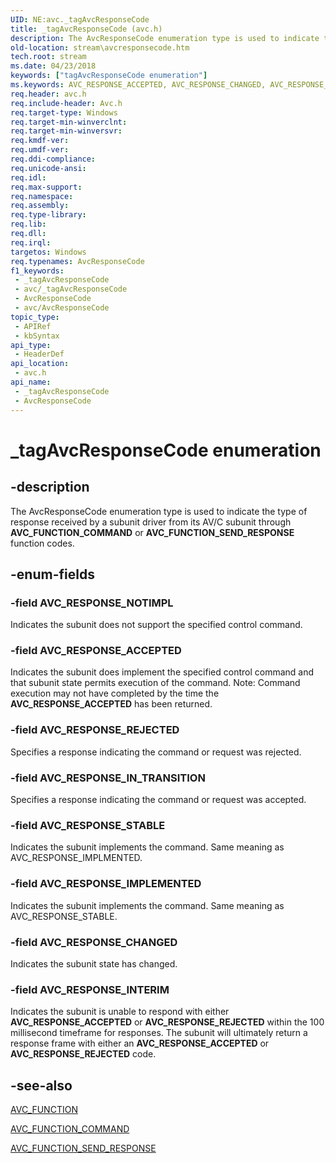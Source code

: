 ```yaml
---
UID: NE:avc._tagAvcResponseCode
title: _tagAvcResponseCode (avc.h)
description: The AvcResponseCode enumeration type is used to indicate the type of response received by a subunit driver from its AV/C subunit through AVC_FUNCTION_COMMAND or AVC_FUNCTION_SEND_RESPONSE function codes.
old-location: stream\avcresponsecode.htm
tech.root: stream
ms.date: 04/23/2018
keywords: ["tagAvcResponseCode enumeration"]
ms.keywords: AVC_RESPONSE_ACCEPTED, AVC_RESPONSE_CHANGED, AVC_RESPONSE_IMPLEMENTED, AVC_RESPONSE_INTERIM, AVC_RESPONSE_IN_TRANSITION, AVC_RESPONSE_NOTIMPL, AVC_RESPONSE_REJECTED, AVC_RESPONSE_STABLE, AvcResponseCode, AvcResponseCode enumeration [Streaming Media Devices], _tagAvcResponseCode, avc/AVC_RESPONSE_ACCEPTED, avc/AVC_RESPONSE_CHANGED, avc/AVC_RESPONSE_IMPLEMENTED, avc/AVC_RESPONSE_INTERIM, avc/AVC_RESPONSE_IN_TRANSITION, avc/AVC_RESPONSE_NOTIMPL, avc/AVC_RESPONSE_REJECTED, avc/AVC_RESPONSE_STABLE, avc/AvcResponseCode, avcref_28d2a6d6-4b1f-4b5e-af90-294da5dd14e5.xml, stream.avcresponsecode
req.header: avc.h
req.include-header: Avc.h
req.target-type: Windows
req.target-min-winverclnt: 
req.target-min-winversvr: 
req.kmdf-ver: 
req.umdf-ver: 
req.ddi-compliance: 
req.unicode-ansi: 
req.idl: 
req.max-support: 
req.namespace: 
req.assembly: 
req.type-library: 
req.lib: 
req.dll: 
req.irql: 
targetos: Windows
req.typenames: AvcResponseCode
f1_keywords:
 - _tagAvcResponseCode
 - avc/_tagAvcResponseCode
 - AvcResponseCode
 - avc/AvcResponseCode
topic_type:
 - APIRef
 - kbSyntax
api_type:
 - HeaderDef
api_location:
 - avc.h
api_name:
 - _tagAvcResponseCode
 - AvcResponseCode
---
```


# _tagAvcResponseCode enumeration


## -description

The AvcResponseCode enumeration type is used to indicate the type of response received by a subunit driver from its AV/C subunit through <b>AVC_FUNCTION_COMMAND</b> or <b>AVC_FUNCTION_SEND_RESPONSE</b> function codes.

## -enum-fields

### -field AVC_RESPONSE_NOTIMPL

Indicates the subunit does not support the specified control command.

### -field AVC_RESPONSE_ACCEPTED

Indicates the subunit does implement the specified control command and that subunit state permits execution of the command. Note: Command execution may not have completed by the time the <b>AVC_RESPONSE_ACCEPTED</b> has been returned.

### -field AVC_RESPONSE_REJECTED

Specifies a response indicating the command or request was rejected.

### -field AVC_RESPONSE_IN_TRANSITION

Specifies a response indicating the command or request was accepted.

### -field AVC_RESPONSE_STABLE

Indicates the subunit implements the command. Same meaning as AVC_RESPONSE_IMPLMENTED.

### -field AVC_RESPONSE_IMPLEMENTED

Indicates the subunit implements the command. Same meaning as AVC_RESPONSE_STABLE.

### -field AVC_RESPONSE_CHANGED

Indicates the subunit state has changed.

### -field AVC_RESPONSE_INTERIM

Indicates the subunit is unable to respond with either <b>AVC_RESPONSE_ACCEPTED</b> or <b>AVC_RESPONSE_REJECTED</b> within the 100 millisecond timeframe for responses. The subunit will ultimately return a response frame with either an <b>AVC_RESPONSE_ACCEPTED</b> or <b>AVC_RESPONSE_REJECTED</b> code.

## -see-also

<a href="/windows-hardware/drivers/ddi/avc/ne-avc-_tagavc_function">AVC_FUNCTION</a>



<a href="/windows-hardware/drivers/stream/avc-function-command">AVC_FUNCTION_COMMAND</a>



<a href="/windows-hardware/drivers/stream/avc-function-send-response">AVC_FUNCTION_SEND_RESPONSE</a>


